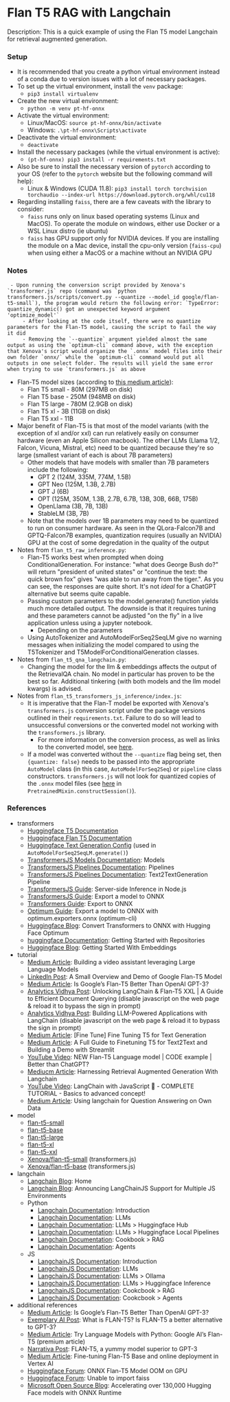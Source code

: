 # Flan T5 RAG with Langchain

Description: This is a quick example of using the Flan T5 model Langchain for retrieval augmented generation. 


### Setup

 - It is recommended that you create a python virtual environment instead of a conda due to version issues with a lot of necessary packages.
 - To set up the virtual environment, install the `venv` package:
     - `pip3 install virtualenv`
 - Create the new virtual environment:
     - `python -m venv pt-hf-onnx`
 - Activate the virtual environment:
     - Linux/MacOS: `source pt-hf-onnx/bin/activate`
     - Windows: `.\pt-hf-onnx\Scripts\activate`
 - Deactivate the virtual environment:
     - `deactivate`
 - Install the necessary packages (while the virtual environment is active):
     - `(pt-hf-onnx) pip3 install -r requirements.txt`
 - Also be sure to install the necessary version of `pytorch` according to your OS (refer to the `pytorch` website but the following command will help):
     - Linux & Windows (CUDA 11.8): `pip3 install torch torchvision torchaudio --index-url https://download.pytorch.org/whl/cu118`
 - Regarding installing `faiss`, there are a few caveats with the library to consider:
     - `faiss` runs only on linux based operating systems (Linux and MacOS). To operate the module on windows, either use Docker or a WSL Linux distro (ie ubuntu)
     - `faiss` has GPU support only for NVIDIA devices. If you are installing the module on a Mac device, install the cpu-only version (`faiss-cpu`) when using either a MacOS or a machine without an NVIDIA GPU


### Notes

     - Upon running the conversion script provided by Xenova's `transformer.js` repo (command was `python transformers.js/scripts/convert.py --quantize --model_id google/flan-t5-small`), the program would return the following error: `TypeError: quantize_dynamic() got an unexpected keyword argument 'optimize_model'`
         - After looking at the code itself, there were no quantize parameters for the Flan-T5 model, causing the script to fail the way it did
         - Removing the `--quantize` argument yielded almost the same output as using the `optimum-cli` command above, with the exception that Xenova's script would organize the `.onnx` model files into their own folder `onnx/` while the `optimum-cli` command would put all outputs in one select folder. The results will yield the same error when trying to use `transformers.js` as above
 - Flan-T5 model sizes (according to [this medium article](https://medium.com/@koki_noda/try-language-models-with-python-google-ais-flan-t5-ba72318d3be6)):
     - Flan T5 small - 80M (297MB on disk)
     - Flan T5 base - 250M (948MB on disk)
     - Flan T5 large - 780M (2.9GB on disk)
     - Flan T5 xl - 3B (11GB on disk)
     - Flan T5 xxl - 11B
 - Major benefit of Flan-T5 is that most of the model variants (with the exception of xl and/or xxl) can run relatively easily on consumer hardware (even an Apple Silicon macbook). The other LLMs (Llama 1/2, Falcon, Vicuna, Mistral, etc) need to be quantized because they're so large (smallest variant of each is about 7B parameters)
     - Other models that have models with smaller than 7B parameters include the following:
         - GPT 2 (124M, 335M, 774M, 1.5B)
         - GPT Neo (125M, 1.3B, 2.7B)
         - GPT J (6B)
         - OPT (125M, 350M, 1.3B, 2.7B, 6.7B, 13B, 30B, 66B, 175B)
         - OpenLlama (3B, 7B, 13B)
         - StableLM (3B, 7B)
     - Note that the models over 1B parameters may need to be quantized to run on consumer hardware. As seen in the QLora-Falcon7B and GPTQ-Falcon7B examples, quantization requires (usually an NVIDIA) GPU at the cost of some degredation in the quality of the output
 - Notes from `flan_t5_raw_inference.py`:
     - Flan-T5 works best when prompted when doing ConditionalGeneration. For instance: "what does George Bush do?" will return "president of united states" or "continue the text: the quick brown fox" gives "was able to run away from the tiger.". As you can see, the responses are quite short. It's not *ideal* for a ChatGPT alternative but seems quite capable.
     - Passing custom parameters to the model.generate() function yields much more detailed output. The downside is that it requires tuning and these parameters cannot be adjusted "on the fly" in a live application unless using a jupyter notebook.
         - Depending on the parameters 
     - Using AutoTokenizer and AutoModelForSeq2SeqLM give no warning messages when initializing the model compared to using the T5Tokenizer and T5ModelForConditionalGeneration classes.
 - Notes from `flan_t5_qna_langchain.py`:
     - Changing the model for the llm & embeddings affects the output of the RetrievalQA chain. No model in particular has proven to be the best so far. Additional tinkering (with both models and the llm model kwargs) is advised.
 - Notes from `flan_t5_transformers_js_inference/index.js`:
     - It is imperative that the Flan-T model be exported with Xenova's `transformers.js` conversion script under the package versions outlined in their `requirements.txt`. Failure to do so will lead to unsuccessful conversions or the converted model not working with the `transformers.js` library.
         - For more information on the conversion process, as well as links to the converted model, see [here](https://github.com/dmmagdal/HuggingfaceOfflineDownloader/tree/main/onnx_converter/README.md).
     - If a model was converted without the `--quantize` flag being set, then `{quantize: false}` needs to be passed into the appropriate `AutoModel` class (in this case, `AutoModelForSeq2Seq`) or `pipeline` class constructors. `transformers.js` will not look for quantized copies of the `.onnx` model files (see [here](https://github.com/xenova/transformers.js/blob/main/src/models.js#L123) in `PretrainedMixin.constructSession()`).


### References

 - transformers
     - [Huggingface T5 Documentation](https://huggingface.co/docs/transformers/model_doc/t5)
     - [Huggingface Flan T5 Documentation](https://huggingface.co/docs/transformers/model_doc/flan-t5)
     - [Huggingface Text Generation Config](https://huggingface.co/docs/transformers/v4.35.2/en/main_classes/text_generation#transformers.GenerationConfig) (used in `AutoModelForSeq2SeqLM.generate()`)
     - [TransformersJS Models Documentation](https://huggingface.co/docs/transformers.js/api/models): Models
     - [TransformersJS Pipelines Documentation](https://huggingface.co/docs/transformers.js/pipelines): Pipelines
     - [TransformersJS Pipelines Documentation](https://huggingface.co/docs/transformers.js/api/pipelines#module_pipelines.Text2TextGenerationPipeline): Text2TextGeneration Pipeline
     - [TransformersJS Guide](https://huggingface.co/docs/transformers.js/tutorials/node): Server-side Inference in Node.js
     - [TransformersJS Guide](https://huggingface.co/docs/transformers.js/custom_usage#convert-your-models-to-onnx): Export a model to ONNX
     - [Transformers Guide](https://huggingface.co/docs/transformers/serialization): Export to ONNX
     - [Optimum Guide](https://huggingface.co/docs/optimum/exporters/onnx/usage_guides/export_a_model): Export a model to ONNX with optimum.exporters.onnx (optimum-cli)
     - [Huggingface Blog](https://huggingface.co/blog/convert-transformers-to-onnx): Convert Transformers to ONNX with Hugging Face Optimum
     - [huggingface Documentation](https://huggingface.co/docs/hub/repositories-getting-started): Getting Started with Repositories
     - [Huggingface Blog](https://huggingface.co/blog/getting-started-with-embeddings): Getting Started With Embeddings
 - tutorial
     - [Medium Article](https://blog.searce.com/building-a-video-assistant-leveraging-large-language-models-2e964e4eefa1): Building a video assistant leveraging Large Language Models
     - [LinkedIn Post](https://www.linkedin.com/pulse/small-overview-demo-o-google-flan-t5-model-balayogi-g/): A Small Overview and Demo of Google Flan-T5 Model
     - [Medium Article](https://betterprogramming.pub/is-google-flan-t5-better-than-openai-gpt-3-187fdaccf3a6): Is Google’s Flan-T5 Better Than OpenAI GPT-3?
     - [Analytics Vidhya Post](https://www.analyticsvidhya.com/blog/2023/09/unlocking-langchain-flan-t5-xxl-a-guide-to-efficient-document-querying/): Unlocking LangChain & Flan-T5 XXL | A Guide to Efficient Document Querying (disable javascript on the web page & reload it to bypass the sign in prompt)
     - [Analytics Vidhya Post](https://www.analyticsvidhya.com/blog/2023/07/building-llm-powered-applications-with-langchain/): Building LLM-Powered Applications with LangChain (disable javascript on the web page & reload it to bypass the sign in prompt)
     - [Medium Article](https://medium.com/@xiaohan_63326/fine-tune-fine-tuning-t5-for-text-generation-c51ed54a7941): [Fine Tune] Fine Tuning T5 for Text Generation
     - [Medium Article](https://medium.com/nlplanet/a-full-guide-to-finetuning-t5-for-text2text-and-building-a-demo-with-streamlit-c72009631887): A Full Guide to Finetuning T5 for Text2Text and Building a Demo with Streamlit
     - [YouTube Video](https://www.youtube.com/watch?v=_Qf_SiCLzw4&ab_channel=code_your_own_AI): NEW Flan-T5 Language model | CODE example | Better than ChatGPT?
     - [Mediucm Article](https://betterprogramming.pub/harnessing-retrieval-augmented-generation-with-langchain-2eae65926e82): Harnessing Retrieval Augmented Generation With Langchain
     - [YouTube Video](https://www.youtube.com/watch?v=mAYS4d0hrek&ab_channel=CodingCrashcourses): LangChain with JavaScript 🦜️ - COMPLETE TUTORIAL - Basics to advanced concept!
     - [Medium Article](https://medium.com/@onkarmishra/using-langchain-for-question-answering-on-own-data-3af0a82789ed): Using langchain for Question Answering on Own Data
 - model
     - [flan-t5-small](https://huggingface.co/google/flan-t5-small)
     - [flan-t5-base](https://huggingface.co/google/flan-t5-base)
     - [flan-t5-large](https://huggingface.co/google/flan-t5-large)
     - [flan-t5-xl](https://huggingface.co/google/flan-t5-xl)
     - [flan-t5-xxl](https://huggingface.co/google/flan-t5-xxl)
     - [Xenova/flan-t5-small](https://huggingface.co/Xenova/flan-t5-small) (transformers.js)
     - [Xenova/flan-t5-base](https://huggingface.co/Xenova/flan-t5-base) (transformers.js)
 - langchain
     - [Langchain Blog](https://blog.langchain.dev/): Home
     - [Langchain Blog](https://blog.langchain.dev/js-envs/): Announcing LangChainJS Support for Multiple JS Environments
     - Python
        - [Langchain Documentation](https://python.langchain.com/docs/get_started/introduction/): Introduction
        - [Langchain Documentation](https://python.langchain.com/docs/modules/model_io/llms/): LLMs 
        - [Langchain Documentation](https://python.langchain.com/docs/integrations/llms/huggingface_hub): LLMs > Huggingface Hub
        - [Langchain Documentation](https://python.langchain.com/docs/integrations/llms/huggingface_pipelines): LLMs > Huggingface Local Pipelines
        - [Langchain Documentation](https://python.langchain.com/docs/expression_language/cookbook/retrieval): Cookbook > RAG 
        - [Langchain Documentation](https://python.langchain.com/docs/modules/agents/): Agents 
     - JS
        - [LangchainJS Documentation](https://js.langchain.com/docs/get_started/introduction/): Introduction 
        - [LangchainJS Documentation](https://js.langchain.com/docs/integrations/llms/): LLMs
        - [LangchainJS Documentation](https://js.langchain.com/docs/integrations/llms/ollama): LLMs > Ollama 
        - [LangchainJS Documentation](https://js.langchain.com/docs/integrations/llms/huggingface_inference): LLMs > Huggingface Inference 
        - [LangchainJS Documentation](https://js.langchain.com/docs/expression_language/cookbook/retrieval): Cookcbook > RAG
        - [LangchainJS Documentation](https://js.langchain.com/docs/expression_language/cookbook/agents): Cookcbook > Agents
 - additional references
     - [Medium Article](https://betterprogramming.pub/is-google-flan-t5-better-than-openai-gpt-3-187fdaccf3a6): Is Google’s Flan-T5 Better Than OpenAI GPT-3?
     - [Exemplary AI Post](https://exemplary.ai/blog/flan-t5): What is FLAN-T5? Is FLAN-T5 a better alternative to GPT-3?
     - [Medium Article](https://medium.com/@koki_noda/try-language-models-with-python-google-ais-flan-t5-ba72318d3be6): Try Language Models with Python: Google AI’s Flan-T5 (premium article)
     - [Narrativa Post](https://www.narrativa.com/flan-t5-a-yummy-model-superior-to-gpt-3/): FLAN-T5, a yummy model superior to GPT-3
     - [Medium Article](https://medium.com/google-cloud/finetuning-flan-t5-base-and-online-deployment-in-vertex-ai-bf099c3a4a86): Fine-tuning Flan-T5 Base and online deployment in Vertex AI
     - [Huggingface Forum](https://discuss.huggingface.co/t/onnx-flan-t5-model-oom-on-gpu/36342): ONNX Flan-T5 Model OOM on GPU
     - [Huggingface Forum](https://discuss.huggingface.co/t/unable-to-import-faiss/3439): Unable to import faiss
     - [Microsoft Open Source Blog](https://cloudblogs.microsoft.com/opensource/2023/10/04/accelerating-over-130000-hugging-face-models-with-onnx-runtime/): Accelerating over 130,000 Hugging Face models with ONNX Runtime

